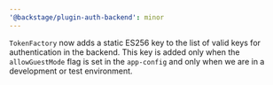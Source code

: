 ```yaml
---
'@backstage/plugin-auth-backend': minor
---
```


`TokenFactory` now adds a static ES256 key to the list of valid keys for authentication in the backend. This key is added only when the `allowGuestMode` flag is set in the `app-config` and only when we are in a development or test environment.
